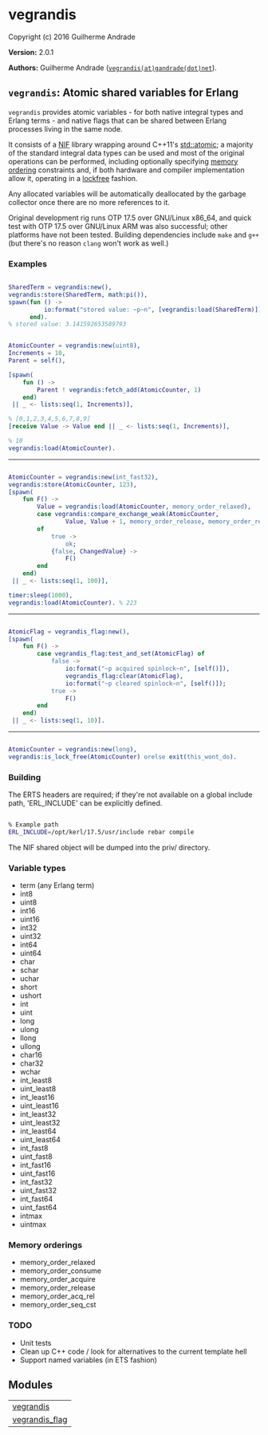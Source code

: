 

# vegrandis #

Copyright (c) 2016 Guilherme Andrade

__Version:__ 2.0.1

__Authors:__ Guilherme Andrade ([`vegrandis(at)gandrade(dot)net`](mailto:vegrandis(at)gandrade(dot)net)).

`vegrandis`: Atomic shared variables for Erlang
---------

`vegrandis` provides atomic variables - for both native integral types and Erlang terms - and native flags that can be shared between Erlang processes living in the same node.

It consists of a [NIF](http://erlang.org/doc/man/erl_nif.md) library wrapping around C++11's [std::atomic](http://en.cppreference.com/w/cpp/atomic/atomic); a majority of the standard integral data types can be used and most of the original operations can be performed, including optionally specifying [memory ordering](http://en.cppreference.com/w/cpp/atomic/memory_order) constraints and, if both hardware and compiler implementation allow it, operating in a [lockfree](http://en.cppreference.com/w/cpp/atomic/atomic_is_lock_free) fashion.

Any allocated variables will be automatically deallocated by the garbage collector once there are no more references to it.

Original development rig runs OTP 17.5 over GNU/Linux x86_64, and quick test with OTP 17.5 over GNU/Linux ARM was also successful; other platforms have not been tested. Building dependencies include `make` and `g++` (but there's no reason `clang` won't work as well.)


### <a name="Examples">Examples</a> ###


```erlang

SharedTerm = vegrandis:new(),
vegrandis:store(SharedTerm, math:pi()),
spawn(fun () ->
          io:format("stored value: ~p~n", [vegrandis:load(SharedTerm)])
      end).
% stored value: 3.141592653589793

```

```erlang

AtomicCounter = vegrandis:new(uint8),
Increments = 10,
Parent = self(),

[spawn(
    fun () ->
        Parent ! vegrandis:fetch_add(AtomicCounter, 1)
    end)
 || _ <- lists:seq(1, Increments)],

% [0,1,2,3,4,5,6,7,8,9]
[receive Value -> Value end || _ <- lists:seq(1, Increments)],

% 10
vegrandis:load(AtomicCounter).

```

---------


```erlang

AtomicCounter = vegrandis:new(int_fast32),
vegrandis:store(AtomicCounter, 123),
[spawn(
    fun F() ->
        Value = vegrandis:load(AtomicCounter, memory_order_relaxed),
        case vegrandis:compare_exchange_weak(AtomicCounter,
                Value, Value + 1, memory_order_release, memory_order_relaxed)
        of
            true ->
                ok;
            {false, ChangedValue} ->
                F()
        end
    end)
 || _ <- lists:seq(1, 100)],

timer:sleep(1000),
vegrandis:load(AtomicCounter). % 223

```

---------


```erlang

AtomicFlag = vegrandis_flag:new(),
[spawn(
    fun F() ->
        case vegrandis_flag:test_and_set(AtomicFlag) of
            false ->
                io:format("~p acquired spinlock~n", [self()]),
                vegrandis_flag:clear(AtomicFlag),
                io:format("~p cleared spinlock~n", [self()]);
            true ->
                F()
        end
    end)
 || _ <- lists:seq(1, 10)].

```

---------


```erlang

AtomicCounter = vegrandis:new(long),
vegrandis:is_lock_free(AtomicCounter) orelse exit(this_wont_do).

```


### <a name="Building">Building</a> ###

The ERTS headers are required; if they're not available on a global include path, 'ERL_INCLUDE' can be explicitly defined.

```bash

% Example path
ERL_INCLUDE=/opt/kerl/17.5/usr/include rebar compile

```


The NIF shared object will be dumped into the priv/ directory.


### <a name="Variable_types">Variable types</a> ###


* term (any Erlang term)
* int8
* uint8
* int16
* uint16
* int32
* uint32
* int64
* uint64
* char
* schar
* uchar
* short
* ushort
* int
* uint
* long
* ulong
* llong
* ullong
* char16
* char32
* wchar
* int_least8
* uint_least8
* int_least16
* uint_least16
* int_least32
* uint_least32
* int_least64
* uint_least64
* int_fast8
* uint_fast8
* int_fast16
* uint_fast16
* int_fast32
* uint_fast32
* int_fast64
* uint_fast64
* intmax
* uintmax


### <a name="Memory_orderings">Memory orderings</a> ###


* memory_order_relaxed
* memory_order_consume
* memory_order_acquire
* memory_order_release
* memory_order_acq_rel
* memory_order_seq_cst


### <a name="TODO">TODO</a> ###

* Unit tests
* Clean up C++ code / look for alternatives to the current template hell
* Support named variables (in ETS fashion)


## Modules ##


<table width="100%" border="0" summary="list of modules">
<tr><td><a href="vegrandis.md" class="module">vegrandis</a></td></tr>
<tr><td><a href="vegrandis_flag.md" class="module">vegrandis_flag</a></td></tr></table>


